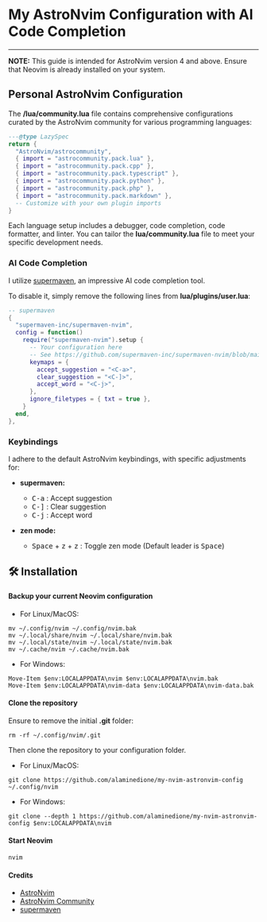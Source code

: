 # My AstroNvim Configuration with AI Code Completion

---

**NOTE:** This guide is intended for AstroNvim version 4 and above. Ensure that Neovim is already installed on your system.

## Personal AstroNvim Configuration

The **/lua/community.lua** file contains comprehensive configurations curated by the AstroNvim community for various programming languages:

```lua
---@type LazySpec
return {
  "AstroNvim/astrocommunity",
  { import = "astrocommunity.pack.lua" },
  { import = "astrocommunity.pack.cpp" },
  { import = "astrocommunity.pack.typescript" },
  { import = "astrocommunity.pack.python" },
  { import = "astrocommunity.pack.php" },
  { import = "astrocommunity.pack.markdown" },
  -- Customize with your own plugin imports
}
```

Each language setup includes a debugger, code completion, code formatter, and linter. You can tailor the **lua/community.lua** file to meet your specific development needs.

### AI Code Completion

I utilize [supermaven](https://supermaven.com/), an impressive AI code completion tool.

To disable it, simply remove the following lines from **lua/plugins/user.lua**:

```lua
-- supermaven
{
  "supermaven-inc/supermaven-nvim",
  config = function()
    require("supermaven-nvim").setup {
      -- Your configuration here
      -- See https://github.com/supermaven-inc/supermaven-nvim/blob/main/doc/supermaven-nvim.txt
      keymaps = {
        accept_suggestion = "<C-a>",
        clear_suggestion = "<C-]>",
        accept_word = "<C-j>",
      },
      ignore_filetypes = { txt = true },
    }
  end,
},
```

### Keybindings

I adhere to the default AstroNvim keybindings, with specific adjustments for:

- **supermaven:**

  - <kbd>C-a</kbd> : Accept suggestion
  - <kbd>C-]</kbd> : Clear suggestion
  - <kbd>C-j</kbd> : Accept word

- **zen mode:**
  - <kbd>Space</kbd> + <kbd>z</kbd> + <kbd>z</kbd> : Toggle zen mode
    (Default leader is <kbd>Space</kbd>)

## 🛠️ Installation

#### Backup your current Neovim configuration

- For Linux/MacOS:

```shell
mv ~/.config/nvim ~/.config/nvim.bak
mv ~/.local/share/nvim ~/.local/share/nvim.bak
mv ~/.local/state/nvim ~/.local/state/nvim.bak
mv ~/.cache/nvim ~/.cache/nvim.bak
```

- For Windows:

```shell
Move-Item $env:LOCALAPPDATA\nvim $env:LOCALAPPDATA\nvim.bak
Move-Item $env:LOCALAPPDATA\nvim-data $env:LOCALAPPDATA\nvim-data.bak
```

#### Clone the repository

Ensure to remove the initial **.git** folder:

```shell
rm -rf ~/.config/nvim/.git
```

Then clone the repository to your configuration folder.

- For Linux/MacOS:

```shell
git clone https://github.com/alaminedione/my-nvim-astronvim-config ~/.config/nvim
```

- For Windows:

```shell
git clone --depth 1 https://github.com/alaminedione/my-nvim-astronvim-config $env:LOCALAPPDATA\nvim
```

#### Start Neovim

```shell
nvim
```

#### Credits

- [AstroNvim](https://astronvim.com/)
- [AstroNvim Community](https://github.com/AstroNvim/astrocommunity)
- [supermaven](https://supermaven.com/)
